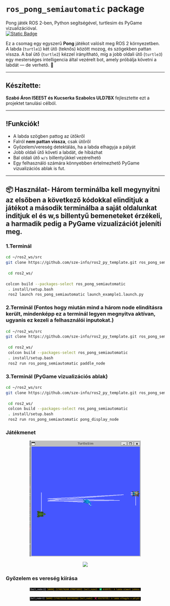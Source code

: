 # `ros_pong_semiautomatic` package  
Pong játék ROS 2-ben, Python segítségével, turtlesim és PyGame vizualizációval.  
[![Static Badge](https://img.shields.io/badge/ROS_2-Humble-34aec5)](https://docs.ros.org/en/humble/)

Ez a csomag egy egyszerű **Pong** játékot valósít meg ROS 2 környezetben.  
A labda (`turtle1`) két ütő (teknős) között mozog, és szögekben pattan vissza. A bal ütő (`turtle2`) kézzel irányítható, míg a jobb oldali ütő (`turtle3`) egy mesterséges intelligencia által vezérelt bot, amely próbálja követni a labdát — de verhető. 🏓

---

## Készítette:
**Szabó Áron I5EE5T és Kucserka Szabolcs ULD7BX** fejlesztette ezt a projektet tanulási célból.

---

## !Funkciók!

- A labda szögben pattog az ütőkről
- Falról **nem pattan vissza**, csak ütőről
- Győzelem/vereség detektálás, ha a labda elhagyja a pályát
- Jobb oldali ütő követi a labdát, de hibázhat
- Bal oldali ütő `w/s` billentyűkkel vezérelhető
- Egy felhasználó számára könnyebben értelmezhető PyGame vizualizációs ablak is fut.

---

## 📦 Használat-  Három terminálba kell megynyitni az elsőben a következő kódokkal elinditjuk a játékot a második terminálba a saját oldalunkat inditjuk el és w,s billentyű bemeneteket érzékeli, a harmadik pedig a PyGame vizualizációt jeleníti meg.


### 1.Terminál

```bash
cd ~/ros2_ws/src
git clone https://github.com/sze-info/ros2_py_template.git ros_pong_semiautomatic

 cd ros2_ws/

colcon build --packages-select ros_pong_semiautomatic
 . install/setup.bash
 ros2 launch ros_pong_semiautomatic launch_example1.launch.py
```


### 2.Terminál (Fontos hogy miután mind a három node elindításra került, mindenképp ez a terminál legyen megnyitva aktívan, ugyanis ez kezeli a felhasználói inputokat.)
```bash
cd ~/ros2_ws/src
git clone https://github.com/sze-info/ros2_py_template.git ros_pong_semiautomatic

 cd ros2_ws/
 colcon build --packages-select ros_pong_semiautomatic
 . install/setup.bash
 ros2 run ros_pong_semiautomatic paddle_node
```

### 3.Terminál (PyGame vizualizációs ablak)
```bash
cd ~/ros2_ws/src
git clone https://github.com/sze-info/ros2_py_template.git ros_pong_semiautomatic

 cd ros2_ws/
 colcon build --packages-select ros_pong_semiautomatic
 . install/setup.bash
 ros2 run ros_pong_semiautomatic pong_display_node
```


### Játékmenet

<p align="center">
  <img src="img/jatekmenet.png" width="70%">
</p>

<p align="center">
  <img src="img/pygame.png" width="70%">
</p>

### Győzelem es vereség kiírása

<p align="center">
  <img src="img/nyertel.png" width="70%">
</p>
<p align="center">
  <img src="img/vesztes.png" width="70%">
</p>
 

